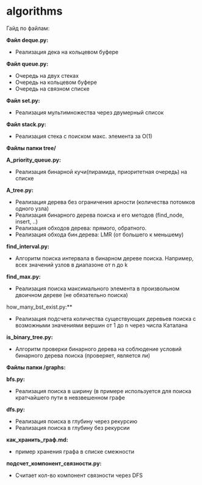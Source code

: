 # algorithms

Гайд по файлам:

**Файл deque.py:**
* Реализация дека на кольцевом буфере

**Файл queue.py:**
* Очередь на двух стеках
* Очередь на кольцевом буфере
* Очередь на связном списке

**Файл set.py:**
* Реализация мультимножества через двумерный список

**Файл stack.py:**
* Реализация стека с поиском макс. элемента за O(1)

**Файлы папки tree/**

**A_priority_queue.py:**
* Реализация бинарной кучи(пирамида, приоритетная очередь) на списке

**A_tree.py:**
* Реализация дерева без ограничения арности (количества потомков одного узла)
* Реализация бинарного дерева поиска и его методов (find_node, insert, ..)
* Реализация обходов дерева: прямого, обратного.
* Реализация обхода бин.дерева: LMR (от большего к меньшему)

**find_interval.py:**
* Алгоритм поиска интервала в бинарном дереве поиска. Например, всех значений узлов в диапазоне от n до k

**find_max.py:**
* Реализация поиска максимального элемента в произвольном двоичном дереве (не обязательно поиска)

how_many_bst_exist.py:**
* Реализация подсчета количества существующих деревьев поиска с возможными значениями вершин от 1 до n через числа Каталана

**is_binary_tree.py:**
* Алгоритм проверки бинарного дерева на соблюдение условий бинарного дерева поиска (проверяет, является ли)


**Файлы папки /graphs:**

**bfs.py:**
* Реализация поиска в ширину (в примере используется для поиска кратчайшего пути в невзвешенном графе

**dfs.py:**
* Реализация поиска в глубину через рекурсию
* Реализация поиска в глубину без рекурсии

**как_хранить_граф.md:**
* пример хранения графа в списке смежности

**подсчет_компонент_связности.py:**
* Считает кол-во компонент связности через DFS
